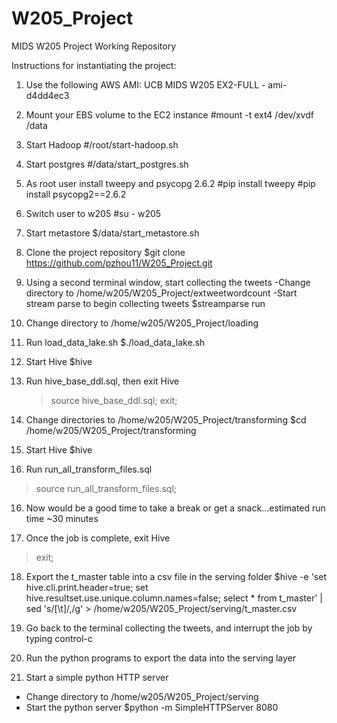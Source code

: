 # W205_Project
MIDS W205 Project Working Repository

Instructions for instantiating the project:

1) Use the following AWS AMI: UCB MIDS W205 EX2-FULL - ami-d4dd4ec3
2) Mount your EBS volume to the EC2 instance 
   #mount -t ext4 /dev/xvdf /data

3) Start Hadoop 
   #/root/start-hadoop.sh
   
4) Start postgres
  #/data/start_postgres.sh

5) As root user install tweepy and psycopg 2.6.2
   #pip install tweepy
   #pip install psycopg2==2.6.2

6) Switch user to w205
   #su - w205

7) Start metastore
   $/data/start_metastore.sh   
      
8) Clone the project repository
   $git clone https://github.com/pzhou11/W205_Project.git
   
9) Using a second terminal window, start collecting the tweets
   -Change directory to /home/w205/W205_Project/extweetwordcount
   -Start stream parse to begin collecting tweets
   $streamparse run
   
9) Change directory to /home/w205/W205_Project/loading

10) Run load_data_lake.sh
   $./load_data_lake.sh
   
11) Start Hive
   $hive
   
12) Run hive_base_ddl.sql, then exit Hive
    >source hive_base_ddl.sql;
    >exit;
    
13) Change directories to /home/w205/W205_Project/transforming
    $cd /home/w205/W205_Project/transforming
    
14) Start Hive
    $hive
    
15) Run run_all_transform_files.sql
   >source run_all_transform_files.sql;
   
16) Now would be a good time to take a break or get a snack...estimated run time ~30 minutes

17) Once the job is complete, exit Hive
   >exit;
   
18) Export the t_master table into a csv file in the serving folder
   $hive -e 'set hive.cli.print.header=true; set hive.resultset.use.unique.column.names=false; select * from t_master' | sed 's/[\t]/,/g' > /home/w205/W205_Project/serving/t_master.csv
   
19) Go back to the terminal collecting the tweets, and interrupt the job by typing control-c

20) Run the python programs to export the data into the serving layer
   
   
19) Start a simple python HTTP server
   - Change directory to /home/w205/W205_Project/serving
   - Start the python server
   $python -m SimpleHTTPServer 8080
   



